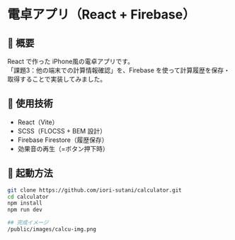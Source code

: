 # 電卓アプリ（React + Firebase）

## 📌 概要
React で作った iPhone風の電卓アプリです。  
「課題3：他の端末での計算情報確認」を、Firebase を使って計算履歴を保存・取得することで実装してみました。

## 🔧 使用技術
- React（Vite）
- SCSS（FLOCSS + BEM 設計）
- Firebase Firestore（履歴保存）
- 効果音の再生（=ボタン押下時）

## 🚀 起動方法

```bash
git clone https://github.com/iori-sutani/calculator.git
cd calculator
npm install
npm run dev

## 完成イメージ
/public/images/calcu-img.png



   
